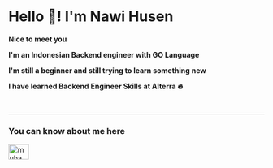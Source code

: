 <h1>Hello 👋! I'm Nawi Husen</h1>

<p>

**Nice to meet you**

**I'm an Indonesian Backend engineer with GO Language**

**I'm still a beginner and still trying to learn something new**

**I have learned Backend Engineer Skills at Alterra :fire:**
</p>
<br>
<hr/>

<h3 align="left">You can know about me here</h3>

<p>
<p align="left">
<a href="https://www.linkedin.com/in/muhammad-nawi-husen-7b0a80244/" target="blank"><img align="center" src="https://raw.githubusercontent.com/rahuldkjain/github-profile-readme-generator/master/src/images/icons/Social/linked-in-alt.svg" alt="muhammad-nawi-husen" height="30" width="40" /></a>
</p>
</p>




